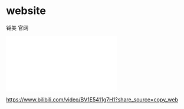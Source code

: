 # website
钜美 官网

<iframe src='//player.bilibili.com/player.html?aid=460786237&bvid=BV1E5411g7H1&cid=343875555&page=1' scrolling='no' border='0' frameborder='no' framespacing='0' allowfullscreen='true'> </iframe>

https://www.bilibili.com/video/BV1E5411g7H1?share_source=copy_web

